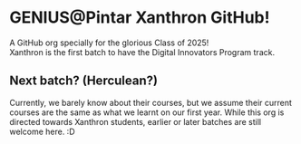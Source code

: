 # GENIUS@Pintar Xanthron GitHub!

A GitHub org specially for the glorious Class of 2025!  
Xanthron is the first batch to have the Digital Innovators Program track.

## Next batch? (Herculean?)

Currently, we barely know about their courses, but we assume their current courses are the same as what we learnt on our first year.
While this org is directed towards Xanthron students, earlier or later batches are still welcome here. :D

